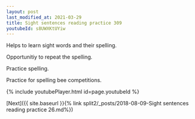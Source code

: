 ```yaml
---
layout: post
last_modified_at: 2021-03-29
title: Sight sentences reading practice 309
youtubeId: s8UWXKtUYiw
---
```

 
 
Helps to learn sight words and their spelling.

Opportunitiy to repeat the spelling. 

Practice spelling. 
 
Practice for spelling bee competitions. 
 
{% include youtubePlayer.html id=page.youtubeId %}
 
 

[Next]({{ site.baseurl }}{% link  split2/_posts/2018-08-09-Sight sentences reading practice 26.md%})
 
